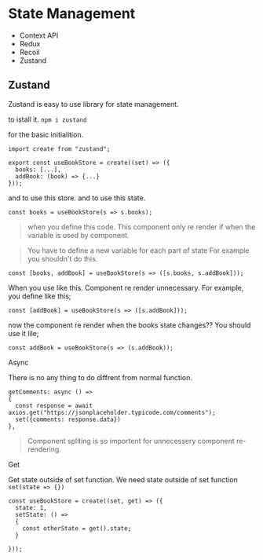 
# State Management
* Context API
* Redux
* Recoil 
* Zustand

## Zustand

Zustand is easy to use library for state management. 

to istall it. ```npm i zustand```

for the basic initialition.

```
import create from "zustand";

export const useBookStore = create((set) => ({
  books: [...],
  addBook: (book) => {...}
}));
```
and to use this store. and to use this state. 
```
const books = useBookStore(s => s.books);
```
> when you define this code. This component only re render if when the variable is used by component.

> You have to define a new variable for each part of state
For example you shouldn't do this.
```
const [books, addBook] = useBookStore(s => ([s.books, s.addBook]));
``` 
When you use like this. Component re render unnecessary. 
For example, you define like this;
```
const [addBook] = useBookStore(s => ([s.addBook]));
``` 
now the component re render when the books state changes??
You should use it lile;
```
const addBook = useBookStore(s => (s.addBook));
``` 

Async

There is no any thing to do diffrent from normal function. 
```
getComments: async () => 
{
  const response = await axios.get("https://jsonplaceholder.typicode.com/comments");
  set({comments: response.data})
},
```

> Component spliting is so importent for unnecessery component re-rendering.

Get

Get state outside of set function. 
We need state outside of set function ```set(state => {})```

```
const useBookStore = create((set, get) => ({
  state: 1,
  setState: () => 
  {
    const otherState = get().state;
  }

}));
```

